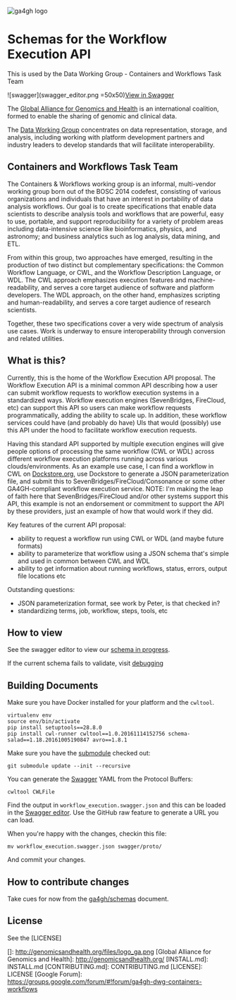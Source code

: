 ![ga4gh logo](http://genomicsandhealth.org/files/logo_ga.png)

Schemas for the Workflow Execution API
======================================

This is used by the Data Working Group - Containers and Workflows Task Team

![swagger](swagger_editor.png =50x50)[View in Swagger](http://editor.swagger.io/#/?import=https://raw.githubusercontent.com/ga4gh/workflow-execution-schemas/feature/protobuf-bdo/src/main/resources/swagger/ga4gh-tool-discovery.yaml)

The [Global Alliance for Genomics and Health](http://genomicsandhealth.org/) is an international
coalition, formed to enable the sharing of genomic and clinical data.

The [Data Working Group](http://ga4gh.org/#/) concentrates on data representation, storage,
and analysis, including working with platform development partners and
industry leaders to develop standards that will facilitate
interoperability.

Containers and Workflows Task Team
----------------------------------

The Containers & Workflows working group is an informal, multi-vendor working group born out of the BOSC 2014 codefest, consisting of various organizations and individuals that have an interest in portability of data analysis workflows. Our goal is to create specifications that enable data scientists to describe analysis tools and workflows that are powerful, easy to use, portable, and support reproducibility for a variety of problem areas including data-intensive science like bioinformatics, physics, and astronomy; and business analytics such as log analysis, data mining, and ETL.

From within this group, two approaches have emerged, resulting in the production of two distinct but complementary specifications: the Common Workflow Language, or CWL, and the Workflow Description Language, or WDL. The CWL approach emphasizes execution features and machine-readability, and serves a core target audience of software and platform developers. The WDL approach, on the other hand, emphasizes scripting  and human-readability, and serves a core target audience of research scientists.

Together, these two specifications cover a very wide spectrum of analysis use cases. Work is underway to ensure interoperability through conversion and related utilities.

What is this?
------------

Currently, this is the home of the Workflow Execution API proposal. The Workflow Execution API is a minimal common API describing how a user can submit workflow requests to workflow execution systems in a standardized ways.
Workflow execution engines (SevenBridges, FireCloud, etc) can support this API so users can make workflow requests
programmatically, adding the ability to scale up.  In addition, these workflow services could have (and probably do have)
UIs that would (possibly) use this API under the hood to facilitate workflow execution requests.

Having this standard API supported by multiple execution engines will give people options of processing
the same workflow (CWL or WDL) across different workflow execution platforms running across various clouds/environments.
As an example use case, I can find a workflow in CWL on [Dockstore.org](http://dockstore.org), use Dockstore to
generate a JSON parameterization file, and submit this to SevenBridges/FireCloud/Consonance or some other GA4GH-compliant
workflow execution service.  NOTE: I'm making the leap of faith here that SevenBridges/FireCloud and/or other
systems support this API, this example is not an endorsement or commitment to support the API by these
providers, just an example of how that would work if they did.

Key features of the current API proposal:

* ability to request a workflow run using CWL or WDL (and maybe future formats)
* ability to parameterize that workflow using a JSON schema that's simple and used in common between CWL and WDL
* ability to get information about running workflows, status, errors, output file locations etc

Outstanding questions:

* JSON parameterization format, see work by Peter, is that checked in?
* standardizing terms, job, workflow, steps, tools, etc

How to view
------------

See the swagger editor to view our [schema in progress](http://editor.swagger.io/#/?import=https://raw.githubusercontent.com/ga4gh/workflow-execution-schemas/develop/src/main/resources/swagger/ga4gh-tool-discovery.yaml).

If the current schema fails to validate, visit [debugging](http://online.swagger.io/validator/debug?url=https://raw.githubusercontent.com/ga4gh/workflow-execution-schemas/develop/src/main/resources/swagger/ga4gh-tool-discovery.yaml)

Building Documents
------------------

Make sure you have Docker installed for your platform and the `cwltool`.

    virtualenv env
    source env/bin/activate
    pip install setuptools==28.8.0
    pip install cwl-runner cwltool==1.0.20161114152756 schema-salad==1.18.20161005190847 avro==1.8.1

Make sure you have the [submodule](http://stackoverflow.com/questions/3939055/submodules-files-are-not-checked-out) checked out:

    git submodule update --init --recursive

You can generate the [Swagger](http://swagger.io/) YAML from the Protocol Buffers:

    cwltool CWLFile

Find the output in `workflow_execution.swagger.json` and this can be loaded in the [Swagger editor](http://swagger.io/swagger-editor/).  Use the GitHub raw feature to generate a URL you can load.

When you're happy with the changes, checkin this file:

    mv workflow_execution.swagger.json swagger/proto/

And commit your changes.

How to contribute changes
-------------------------

Take cues for now from the [ga4gh/schemas](https://github.com/ga4gh/schemas/blob/master/CONTRIBUTING.rst) document.

License
-------

See the [LICENSE]

  []: http://genomicsandhealth.org/files/logo_ga.png
  [Global Alliance for Genomics and Health]: http://genomicsandhealth.org/
  [INSTALL.md]: INSTALL.md
  [CONTRIBUTING.md]: CONTRIBUTING.md
  [LICENSE]: LICENSE
  [Google Forum]: https://groups.google.com/forum/#!forum/ga4gh-dwg-containers-workflows
